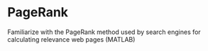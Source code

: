 # PageRank
Familiarize with the PageRank method used by search engines for calculating relevance web pages (MATLAB)
